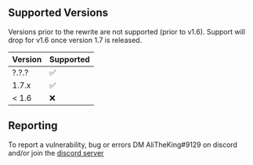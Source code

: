 ## Supported Versions

Versions prior to the rewrite are not supported (prior to v1.6).
Support will drop for v1.6 once version 1.7 is released.

| Version | Supported          |
| ------- | ------------------ |
| ?.?.?   | :white_check_mark: |
| 1.7.x   | :white_check_mark:
| < 1.6   | :x:                |

## Reporting

To report a vulnerability, bug or errors DM AliTheKing#9129 on discord and/or join the [discord server](https://thkc.space)
